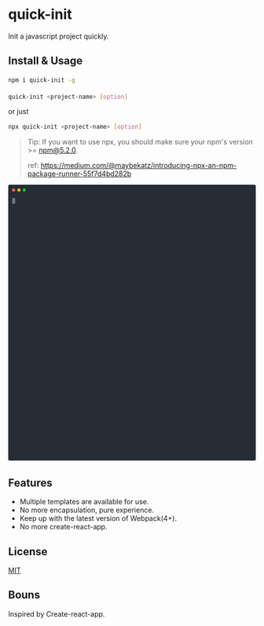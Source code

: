 # quick-init
Init a javascript project quickly.

## Install & Usage

```bash
npm i quick-init -g

quick-init <project-name> [option]
```

or just

```bash
npx quick-init <project-name> [option]
```

> Tip: If you want to use npx, you should make sure your npm's version >= npm@5.2.0.
>
> ref: https://medium.com/@maybekatz/introducing-npx-an-npm-package-runner-55f7d4bd282b

<p align='center'>
<img src='./screenshot.svg' width='600' alt='npm start'>
</p>

## Features

* Multiple templates are available for use.
* No more encapsulation, pure experience.
* Keep up with the latest version of Webpack(4+).
* No more create-react-app.

## License

[MIT](./LICENSE)

## Bouns

Inspired by Create-react-app.
